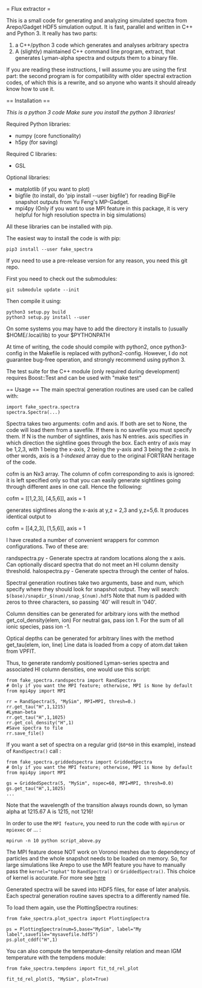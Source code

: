 = Flux extractor =

This is a small code for generating and analyzing simulated spectra from
Arepo/Gadget HDF5 simulation output. It is fast, parallel and written in C++ and Python 3.
It really has two parts:
1) a C++/python 3 code which generates and analyses arbitrary spectra
2) A (slightly) maintained C++ command line program, extract, that generates
Lyman-alpha spectra and outputs them to a binary file.

If you are reading these instructions, I will assume you are using the first part:
the second program is for compatibility with older spectral extraction codes,
of which this is a rewrite, and so anyone who wants it should already know
how to use it.

== Installation ==

*This is a python 3 code*
*Make sure you install the python 3 libraries!*

Required Python libraries:
- numpy (core functionality)
- h5py (for saving)

Required C libraries:
- GSL

Optional libraries:
- matplotlib (if you want to plot)
- bigfile (to install, do 'pip install --user bigfile') for reading BigFile snapshot outputs from Yu Feng's MP-Gadget.
- mpi4py (Only if you want to use MPI feature in this package, it is very helpful for high resolution spectra in big simulations)

All these libraries can be installed with pip.

The easiest way to install the code is with pip:
```
pip3 install --user fake_spectra
```

If you need to use a pre-release version for any reason, you need this git repo.

First you need to check out the submodules:
```
git submodule update --init
```
Then compile it using:
```
python3 setup.py build
python3 setup.py install --user
```
On some systems you may have to add the directory it installs to
(usually $HOME/.local/lib) to your $PYTHONPATH

At time of writing, the code should compile with python2, once
python3-config in the Makefile is replaced with python2-config.
However, I do not guarantee bug-free operation, and strongly
recommend using python 3.

The test suite for the C++ module (only required during development)
requires Boost::Test and can be used with "make test"

== Usage ==
The main spectral generation routines are used can be called with:
```
import fake_spectra.spectra
spectra.Spectra(...)
```
Spectra takes two arguments: cofm and axis. If both are set to None,
the code will load them from a savefile. If there is no savefile you
must specify them. If N is the number of sightlines, axis has N entries.
axis specifies in which direction the sightline goes through the box.
Each entry of axis may be 1,2,3, with 1 being the x-axis, 2 being
the y-axis and 3 being the z-axis. In other words, axis is a
*1-indexed* array due to the original FORTRAN heritage of the code.

cofm is an Nx3 array. The column of cofm corresponding to axis is ignored:
it is left specified only so that you can easily generate sightlines
going through different axes in one call. Hence the following:

cofm = [[1,2,3], [4,5,6]], axis = 1

generates sightlines along the x-axis at y,z = 2,3 and y,z=5,6.
It produces identical output to

cofm = [[4,2,3], [1,5,6]], axis = 1

I have created a number of convenient wrappers for common configurations.
Two of these are:

randspectra.py - Generate spectra at random locations along the x axis.
Can optionally discard spectra that do not meet an HI column density threshold.
halospectra.py - Generate spectra through the center of halos.

Spectral generation routines take two arguments, base and num, which
specify where they should look for snapshot output. They will search:
`$(base)/snapdir_$(num)/snap_$(num).hdf5`
Note that num is padded with zeros to three characters, so passing '40' will result in '040'.

Column densities can be generated for arbitrary ions with the method get_col_density(elem, ion)
For neutral gas, pass ion 1. For the sum of all ionic species, pass ion -1.

Optical depths can be generated for arbitrary lines with the method get_tau(elem, ion, line)
Line data is loaded from a copy of atom.dat taken from VPFIT.

Thus, to generate randomly positioned Lyman-series spectra and associated HI column densities,
one would use this script:

```
from fake_spectra.randspectra import RandSpectra
# Only if you want the MPI feature; otherwise, MPI is None by default
from mpi4py import MPI

rr = RandSpectra(5, "MySim", MPI=MPI, thresh=0.)
rr.get_tau("H",1,1215)
#Lyman-beta
rr.get_tau("H",1,1025)
rr.get_col_density("H",1)
#Save spectra to file
rr.save_file()
```
If you want a set of spectra on a regular grid (`60*60` in this example), instead of `RandSpectra()` call :

```
from fake_spectra.griddedspectra import GriddedSpectra
# Only if you want the MPI feature; otherwise, MPI is None by default
from mpi4py import MPI

gs = GriddedSpectra(5, "MySim", nspec=60, MPI=MPI, thresh=0.0)
gs.get_tau("H",1,1025)
...

```

Note that the wavelength of the transition always rounds down,
so lyman alpha at 1215.67 A is 1215, not 1216!

In order to use the `MPI feature`, you need to run the code with `mpirun` or `mpiexec` or ... :

```
mpirun -n 10 python script_above.py

```

The MPI feature doese NOT work on Voronoi meshes due to dependency of particles and
the whole snapshot needs to be loaded on memory. So, for large simulations like Arepo 
to use the MPI feature you have to manually pass the `kernel="tophat"` to `RandSpectra()` 
or `GriddedSpectra()`. This choice of kernel is accurate. For more see [here](https://github.com/sbird/fake_spectra/blob/d0ec14e049fdced086fd9de9b9f16afddc1c71bc/fake_spectra/spectra.py#L76)

Generated spectra will be saved into HDF5 files, for ease of later analysis.
Each spectral generation routine saves spectra to a differently named file.

To load them again, use the PlottingSpectra routines:
```
from fake_spectra.plot_spectra import PlottingSpectra

ps = PlottingSpectra(num=5,base="MySim", label="My label",savefile="mysavefile.hdf5")
ps.plot_cddf("H",1)
```

You can also compute the temperature-density relation and mean IGM temperature with the tempdens module:

```
from fake_spectra.tempdens import fit_td_rel_plot

fit_td_rel_plot(5, "MySim", plot=True)
```
